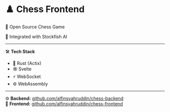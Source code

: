 # ♟️ Chess Frontend

🐙 Open Source Chess Game

🤖 Integrated with Stockfish AI

---

🛠️ **Tech Stack**  
- 🦀 Rust (Actix)  
- 🕸️ Svelte  
- ⚡️ WebSocket  
- ⚙️ WebAssembly

---

⚙️ **Backend:** [github.com/alfinsyahruddin/chess-backend](https://github.com/alfinsyahruddin/chess-backend)  
🎨 **Frontend:** [github.com/alfinsyahruddin/chess-frontend](https://github.com/alfinsyahruddin/chess-frontend)
